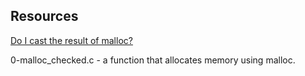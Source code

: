 ## Resources

[Do I cast the result of malloc?](https://stackoverflow.com/questions/605845/do-i-cast-the-result-of-malloc)

0-malloc_checked.c - a function that allocates memory using malloc.<br />
